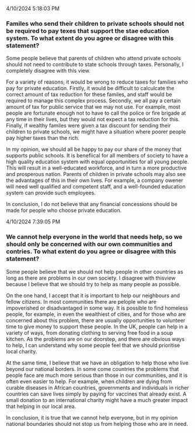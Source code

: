 4/10/2024 5:18:03 PM 

### Familes who send their children to private schools should not be required to pay texes that support the stae education system. To what extent do you agree or disagree with this statement?

Some people believe that parents of children who attend private schools should not need to contribute to state schools through taxes. Personally, I completely disagree with this view.

For a variety of reasons, it would be wrong to reduce taxes for families who pay for private education. Firstly, it would be difficult to calculcate the correct amount of tax reduction for  these familes, and staff would be required to manage this complex process. Secondly, we all pay a certain amount of tax for public service that we may not use. For example, most people are fortunate enough not to have to call the police or fire brigade at any time in their lives, but they would not expect a tax reduction for this. Finally, if wealthy familes were given a tax discount for sending their children to private schools, we might have a situation where poorer people pay higher taxes than the rich.

In my opinion, we should all be happy to pay our share of the money that supports public schools. It is benefiical for all members of society to have a high quality education system with equal opportunities for all young people. This will result in a well-educated workforce, and in turn a more productive and prosperous nation. Parents of children in private schools may also see the advantages of this in their own lives. For example, a company owener will need well qualified and competent staff, and a well-founded education system can provide such employees.

In conclusion, I do not believe that any financial concessions should be made for people who choose private education.


4/10/2024 7:39:05 PM 

### We cannot help everyone in the world that needs help, so we should only be concerned with our own communities and contries. To what extent do you agree or disagree with this statement?

Some people believe that we should not help people in other countries as long as there are problems in our own society. I disagree with thisview because I believe that we should try to help as many people as possible.

On the one hand, I accept that it is important to help our neighbours and fellow citizens. In most communities there are pelople who are impoverished or disadvantaged in some way. It is possible to find homeless people, for example, in even the wealthiest of cities, and for those who are concerned about this problem, there are usually opportunities to volunteer time to give money to support these people. In the UK, people can help in a variety of ways, from donating clothing to serving free food in a soup kitchen. As the problems are on our doorstep, and there are obvious ways to help, I can understand why some people feel that we should prioritise local charity.

At the same time, I believe that we have an obligation to help those who live beyond our national borders. In some come countries the problems that people face are much more serious than those in our communities, and it is often even easier to help. For example, when children are dying from curable diseases in African countries, governments and individuals in richer countries can save lives simply by paying for vaccines that already exist. A small donation to an international charity might have a much greater impact that helping in our local area.

In conclusion, it is true that we cannot help everyone, but in my opinion national boundaries should not stop us from helping those who are in need.


